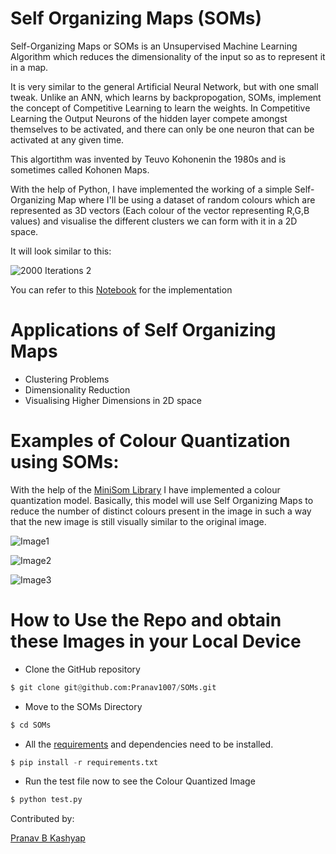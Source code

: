 # Self Organizing Maps (SOMs)
Self-Organizing Maps or SOMs is an Unsupervised Machine Learning Algorithm which reduces the dimensionality of the input so as to represent it in a map.

It is very similar to the general Artificial Neural Network, but with one small tweak. Unlike an ANN, which learns by backpropogation, SOMs, implement the concept of Competitive Learning to learn the weights. In Competitive Learning the Output Neurons of the hidden layer compete amongst themselves to be activated, and there can only be one neuron that can be activated at any given time.

This algortithm was invented by Teuvo Kohonenin the 1980s and is sometimes called Kohonen Maps.

With the help of Python, I have implemented the working of a simple Self-Organizing Map where I'll be using a dataset of random colours which are represented as 3D vectors (Each colour of the vector representing R,G,B values) and visualise the different clusters we can form with it in a 2D space.

It will look similar to this:

![2000 Iterations 2](https://user-images.githubusercontent.com/70643852/96720572-8f177c00-13c8-11eb-8079-ead90cb4c780.png)

You can refer to this [Notebook](https://github.com/Pranav1007/SOMs/blob/main/notebook/Intution%20behind%20SOMs.ipynb) for the implementation

# Applications of Self Organizing Maps
* Clustering Problems
* Dimensionality Reduction
* Visualising Higher Dimensions in 2D space

# Examples of Colour Quantization using SOMs:
With the help of the [MiniSom Library](https://github.com/JustGlowing/minisom) I have implemented a colour quantization model. Basically, this model will use Self Organizing Maps to reduce the number of distinct colours present in the image in such a way that the new image is still visually similar to the original image.

![Image1](https://user-images.githubusercontent.com/70643852/115564921-8c91d280-a2d6-11eb-9e5d-91fc716f90f9.png)

![Image2](https://user-images.githubusercontent.com/70643852/115565016-a3382980-a2d6-11eb-8c43-2bf3ded1a895.png)

![Image3](https://user-images.githubusercontent.com/70643852/115565080-b21edc00-a2d6-11eb-945f-daf4bbe4de7e.png)

# How to Use the Repo and obtain these Images in your Local Device

- Clone the GitHub repository
```python
$ git clone git@github.com:Pranav1007/SOMs.git
```

- Move to the SOMs Directory
```python
$ cd SOMs
```

- All the [requirements](requirements.txt) and dependencies need to be installed. 
```python
$ pip install -r requirements.txt
```

- Run the test file now to see the Colour Quantized Image
```python
$ python test.py
```

Contributed by: 

[Pranav B Kashyap](https://github.com/Pranav1007)
